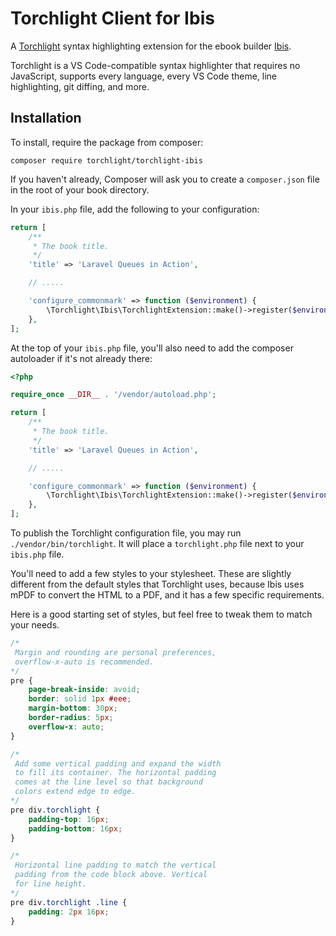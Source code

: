 # Torchlight Client for Ibis

A [Torchlight](https://torchlight.dev) syntax highlighting extension for the ebook builder [Ibis](https://github.com/themsaid/ibis).

Torchlight is a VS Code-compatible syntax highlighter that requires no JavaScript, supports every language, every VS Code theme, line highlighting, git diffing, and more.

## Installation

To install, require the package from composer:

```
composer require torchlight/torchlight-ibis
```

If you haven't already, Composer will ask you to create a `composer.json` file in the root of your book directory.  

In your `ibis.php` file, add the following to your configuration:

```php
return [
    /**
     * The book title.
     */
    'title' => 'Laravel Queues in Action',

    // .....

    'configure_commonmark' => function ($environment) {
        \Torchlight\Ibis\TorchlightExtension::make()->register($environment);
    },
];
```

At the top of your `ibis.php` file, you'll also need to add the composer autoloader if it's not already there:

```php
<?php

require_once __DIR__ . '/vendor/autoload.php';

return [
    /**
     * The book title.
     */
    'title' => 'Laravel Queues in Action',

    // .....

    'configure_commonmark' => function ($environment) {
        \Torchlight\Ibis\TorchlightExtension::make()->register($environment);
    },
];
```

To publish the Torchlight configuration file, you may run `./vendor/bin/torchlight`. It will place a `torchlight.php` file next to your `ibis.php` file.

You'll need to add a few styles to your stylesheet. These are slightly different from the default styles that Torchlight uses, because Ibis uses mPDF to convert the HTML to a PDF, and it has a few specific requirements.

Here is a good starting set of styles, but feel free to tweak them to match your needs.

```css
/*
 Margin and rounding are personal preferences,
 overflow-x-auto is recommended.
*/
pre {
    page-break-inside: avoid;
    border: solid 1px #eee;
    margin-bottom: 30px;
    border-radius: 5px;
    overflow-x: auto;
}

/*
 Add some vertical padding and expand the width
 to fill its container. The horizontal padding
 comes at the line level so that background
 colors extend edge to edge.
*/
pre div.torchlight {
    padding-top: 16px;
    padding-bottom: 16px;
}

/*
 Horizontal line padding to match the vertical
 padding from the code block above. Vertical 
 for line height.
*/
pre div.torchlight .line {
    padding: 2px 16px;
}
```
